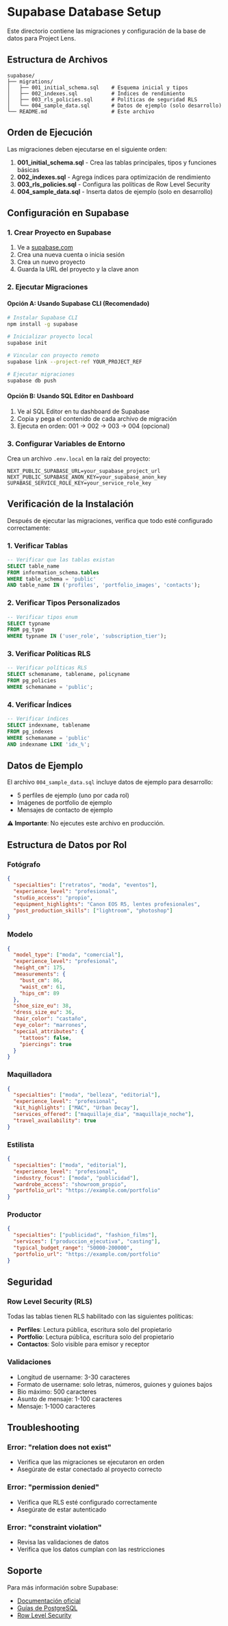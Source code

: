 # Supabase Database Setup

Este directorio contiene las migraciones y configuración de la base de datos para Project Lens.

## Estructura de Archivos

```
supabase/
├── migrations/
│   ├── 001_initial_schema.sql    # Esquema inicial y tipos
│   ├── 002_indexes.sql           # Índices de rendimiento
│   ├── 003_rls_policies.sql      # Políticas de seguridad RLS
│   └── 004_sample_data.sql       # Datos de ejemplo (solo desarrollo)
└── README.md                     # Este archivo
```

## Orden de Ejecución

Las migraciones deben ejecutarse en el siguiente orden:

1. **001_initial_schema.sql** - Crea las tablas principales, tipos y funciones básicas
2. **002_indexes.sql** - Agrega índices para optimización de rendimiento
3. **003_rls_policies.sql** - Configura las políticas de Row Level Security
4. **004_sample_data.sql** - Inserta datos de ejemplo (solo en desarrollo)

## Configuración en Supabase

### 1. Crear Proyecto en Supabase

1. Ve a [supabase.com](https://supabase.com)
2. Crea una nueva cuenta o inicia sesión
3. Crea un nuevo proyecto
4. Guarda la URL del proyecto y la clave anon

### 2. Ejecutar Migraciones

#### Opción A: Usando Supabase CLI (Recomendado)

```bash
# Instalar Supabase CLI
npm install -g supabase

# Inicializar proyecto local
supabase init

# Vincular con proyecto remoto
supabase link --project-ref YOUR_PROJECT_REF

# Ejecutar migraciones
supabase db push
```

#### Opción B: Usando SQL Editor en Dashboard

1. Ve al SQL Editor en tu dashboard de Supabase
2. Copia y pega el contenido de cada archivo de migración
3. Ejecuta en orden: 001 → 002 → 003 → 004 (opcional)

### 3. Configurar Variables de Entorno

Crea un archivo `.env.local` en la raíz del proyecto:

```env
NEXT_PUBLIC_SUPABASE_URL=your_supabase_project_url
NEXT_PUBLIC_SUPABASE_ANON_KEY=your_supabase_anon_key
SUPABASE_SERVICE_ROLE_KEY=your_service_role_key
```

## Verificación de la Instalación

Después de ejecutar las migraciones, verifica que todo esté configurado correctamente:

### 1. Verificar Tablas

```sql
-- Verificar que las tablas existan
SELECT table_name 
FROM information_schema.tables 
WHERE table_schema = 'public' 
AND table_name IN ('profiles', 'portfolio_images', 'contacts');
```

### 2. Verificar Tipos Personalizados

```sql
-- Verificar tipos enum
SELECT typname 
FROM pg_type 
WHERE typname IN ('user_role', 'subscription_tier');
```

### 3. Verificar Políticas RLS

```sql
-- Verificar políticas RLS
SELECT schemaname, tablename, policyname 
FROM pg_policies 
WHERE schemaname = 'public';
```

### 4. Verificar Índices

```sql
-- Verificar índices
SELECT indexname, tablename 
FROM pg_indexes 
WHERE schemaname = 'public' 
AND indexname LIKE 'idx_%';
```

## Datos de Ejemplo

El archivo `004_sample_data.sql` incluye datos de ejemplo para desarrollo:

- 5 perfiles de ejemplo (uno por cada rol)
- Imágenes de portfolio de ejemplo
- Mensajes de contacto de ejemplo

**⚠️ Importante**: No ejecutes este archivo en producción.

## Estructura de Datos por Rol

### Fotógrafo
```json
{
  "specialties": ["retratos", "moda", "eventos"],
  "experience_level": "profesional",
  "studio_access": "propio",
  "equipment_highlights": "Canon EOS R5, lentes profesionales",
  "post_production_skills": ["lightroom", "photoshop"]
}
```

### Modelo
```json
{
  "model_type": ["moda", "comercial"],
  "experience_level": "profesional",
  "height_cm": 175,
  "measurements": {
    "bust_cm": 86,
    "waist_cm": 61,
    "hips_cm": 89
  },
  "shoe_size_eu": 38,
  "dress_size_eu": 36,
  "hair_color": "castaño",
  "eye_color": "marrones",
  "special_attributes": {
    "tattoos": false,
    "piercings": true
  }
}
```

### Maquilladora
```json
{
  "specialties": ["moda", "belleza", "editorial"],
  "experience_level": "profesional",
  "kit_highlights": ["MAC", "Urban Decay"],
  "services_offered": ["maquillaje_dia", "maquillaje_noche"],
  "travel_availability": true
}
```

### Estilista
```json
{
  "specialties": ["moda", "editorial"],
  "experience_level": "profesional",
  "industry_focus": ["moda", "publicidad"],
  "wardrobe_access": "showroom_propio",
  "portfolio_url": "https://example.com/portfolio"
}
```

### Productor
```json
{
  "specialties": ["publicidad", "fashion_films"],
  "services": ["produccion_ejecutiva", "casting"],
  "typical_budget_range": "50000-200000",
  "portfolio_url": "https://example.com/portfolio"
}
```

## Seguridad

### Row Level Security (RLS)

Todas las tablas tienen RLS habilitado con las siguientes políticas:

- **Perfiles**: Lectura pública, escritura solo del propietario
- **Portfolio**: Lectura pública, escritura solo del propietario
- **Contactos**: Solo visible para emisor y receptor

### Validaciones

- Longitud de username: 3-30 caracteres
- Formato de username: solo letras, números, guiones y guiones bajos
- Bio máximo: 500 caracteres
- Asunto de mensaje: 1-100 caracteres
- Mensaje: 1-1000 caracteres

## Troubleshooting

### Error: "relation does not exist"
- Verifica que las migraciones se ejecutaron en orden
- Asegúrate de estar conectado al proyecto correcto

### Error: "permission denied"
- Verifica que RLS esté configurado correctamente
- Asegúrate de estar autenticado

### Error: "constraint violation"
- Revisa las validaciones de datos
- Verifica que los datos cumplan con las restricciones

## Soporte

Para más información sobre Supabase:
- [Documentación oficial](https://supabase.com/docs)
- [Guías de PostgreSQL](https://supabase.com/docs/guides/database)
- [Row Level Security](https://supabase.com/docs/guides/auth/row-level-security)